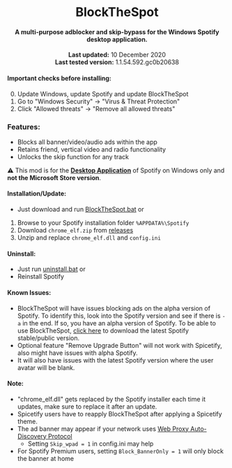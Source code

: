 <center>
    <h1 align="center">BlockTheSpot</h1>
    <h4 align="center">A multi-purpose adblocker and skip-bypass for the <strong>Windows</strong> Spotify desktop application.</h4>
    <p align="center">
        <strong>Last updated:</strong> 10 December 2020<br>
        <strong>Last tested version:</strong> 1.1.54.592.gc0b20638
    </p> 
</center>

#### Important checks before installing:
0. Update Windows, update Spotify and update BlockTheSpot
1. Go to "Windows Security" -> "Virus & Threat Protection"
2. Click "Allowed threats" -> "Remove all allowed threats"

### Features:
* Blocks all banner/video/audio ads within the app
* Retains friend, vertical video and radio functionality
* Unlocks the skip function for any track

:warning: This mod is for the [**Desktop Application**](https://www.spotify.com/download/windows/) of Spotify on Windows only and **not the Microsoft Store version**.

#### Installation/Update:
* Just download and run [BlockTheSpot.bat](https://raw.githubusercontent.com/Daksh777/BlockTheSpot/master/BlockTheSpot.bat)
or
1. Browse to your Spotify installation folder `%APPDATA%\Spotify`
2. Download `chrome_elf.zip` from [releases](https://github.com/mrpond/BlockTheSpot/releases)
3. Unzip and replace `chrome_elf.dll` and `config.ini` 

#### Uninstall:
* Just run [uninstall.bat](https://raw.githubusercontent.com/Daksh777/BlockTheSpot/master/uninstall.bat)
or
* Reinstall Spotify 

#### Known Issues:  
* BlockTheSpot will have issues blocking ads on the alpha version of Spotify. To identify this, look into the Spotify version and see if there is `-a` in the end. If so, you have an alpha version of Spotify. To be able to use BlockTheSpot, [click here](http://download.spotify.com/SpotifyFullSetup.exe) to download the latest Spotify stable/public version.  
* Optional feature "Remove Upgrade Button" will not work with Spicetify, also might have issues with alpha Spotify.  
* It will also have issues with the latest Spotify version where the user avatar will be blank.   

#### Note:
* "chrome_elf.dll" gets replaced by the Spotify installer each time it updates, make sure to replace it after an update.  
* Spicetify users have to reapply BlockTheSpot after applying a Spicetify theme.  
* The ad banner may appear if your network uses [Web Proxy Auto-Discovery Protocol](https://en.wikipedia.org/wiki/Web_Proxy_Auto-Discovery_Protocol)
    * Setting `Skip_wpad = 1` in config.ini may help
* For Spotify Premium users, setting `Block_BannerOnly = 1` will only block the banner at home